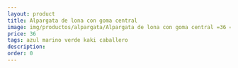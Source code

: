```yaml
---
layout: product
title: Alpargata de lona con goma central 
image: img/productos/alpargata/Alpargata de lona con goma central =36 =azul marino verde kaki caballero.webp
price: 36 
tags: azul marino verde kaki caballero
description: 
order: 0
---
```

